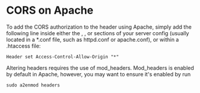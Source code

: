 # CORS on Apache

To add the CORS authorization to the header using Apache, simply add the following line inside either the <Directory>, <Location>, <Files> or <VirtualHost> sections of your server config (usually located in a *.conf file, such as httpd.conf or apache.conf), or within a .htaccess file:

```
Header set Access-Control-Allow-Origin "*"
```

Altering headers requires the use of mod_headers. Mod_headers is enabled by default in Apache, however, you may want to ensure it's enabled by run

```
sudo a2enmod headers
```


